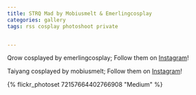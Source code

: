 ```yaml
---
title: STRQ Mad by Mobiusmelt & Emerlingcosplay
categories: gallery
tags: rss cosplay photoshoot private


---
```


Qrow cosplayed by emerlingcosplay; Follow them on [Instagram](https://www.instagram.com/emerlingcosplay)!   

Taiyang cosplayed by mobiusmelt; Follow them on [Instagram](https://www.instagram.com/mobiusmelt)!

{% flickr_photoset 72157664402766908 "Medium" %}